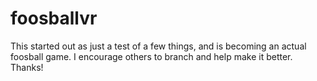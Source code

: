 # foosballvr

This started out as just a test of a few things, and is becoming an actual foosball game.  I encourage others to branch and help make it better.  Thanks!

